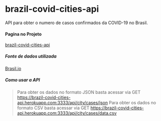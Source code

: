 # brazil-covid-cities-api
API para obter o numero de casos confirmados da COVID-19 no Brasil.

#### Pagína no Projeto
[brazil-covid-cities-api](https://brazil-covid-cities-api.herokuapp.com/)

##### Fonte de dados utilizada
[Brasil.io](https://brasil.io/dataset/covid19/caso)

##### Como usar a API

 > Para obter os dados no formato JSON basta acessar via GET https://brazil-covid-cities-api.herokuapp.com:3333/api/city/cases/json
 > Para obter os dados no formato CSV basta acessar via GET https://brazil-covid-cities-api.herokuapp.com:3333/api/city/cases/data.csv
